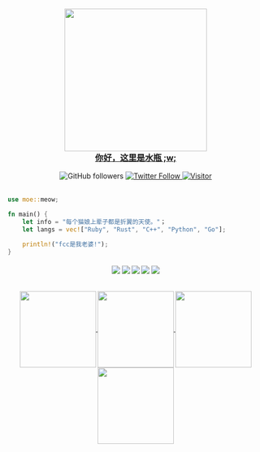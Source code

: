<a href="https://xn--i8s707m.xyz">
    <h3 align="center">
        <img src="https://a.ppy.sh/9037287?1603521014.jpeg" width="280"><br>
        你好，这里是水瓶 ;w;
    </h3>
</a>

<div align="center">
    <a href"https://github.com/fantasyzhjk?tab=followers">
        <img alt="GitHub followers" 
             src="https://img.shields.io/github/followers/fantasyzhjk?colorB=c9cbff&logo=Github&style=for-the-badge" />
    </a>
    <a href="https://twitter.com/fantasyzhjk">
        <img alt="Twitter Follow" 
             src="https://img.shields.io/twitter/follow/fantasyzhjk?colorB=c6aae8&label=Follow&logo=twitter&logoColor=white&style=for-the-badge">
    </a>
    <a href="https://xn--i8s707m.xyz">
        <img alt="Visitor" 
             src="https://visitor_badge.deta.dev/?pageID=fantasyzhjk.fantasyzhjk?labelColor=1e1e28&color=c9cbff&label=Visitors&style=for-the-badge">
    </a>
</div>

<br>

```Rust
use moe::meow;

fn main() {
    let info = "每个猫娘上辈子都是折翼的天使。"；
    let langs = vec!["Ruby", "Rust", "C++", "Python", "Go"];

    println!("fcc是我老婆!");
}
``` 

<h4 align="center">
<img src="https://img.shields.io/badge/-Ruby-CC342D?logo=Ruby&labelColor=CC342D&logoColor=fff&style=for-the-badge">
<img src="https://img.shields.io/badge/-Rust-88471d?logo=Rust&labelColor=88471d&logoColor=fff&style=for-the-badge">
<img src="https://img.shields.io/badge/-C++-888?logo=cplusplus&style=for-the-badge">
<img src="https://img.shields.io/badge/-Python-blue?logo=Python&labelColor=blue&logoColor=fff&style=for-the-badge">
<img src="https://img.shields.io/badge/-Go-00ADD8?logo=Go&labelColor=00ADD8&logoColor=fff&style=for-the-badge">
<br><br>
<p align="center">
  <a href="https://github.com/fantasyzhjk">
    <img align="center"
         height="150em"
         src="https://github-readme-stats.vercel.app/api?username=fantasyzhjk&show_icons=true&include_all_commits=true&count_private=true&theme=apprentice&hide_border=true&bg_color=0D1117" />
  </a>
   
  <a href="https://github.com/fantasyzhjk">
    <img align="center"
         height="150em"
         src="https://github-readme-streak-stats.herokuapp.com/?user=fantasyzhjk&theme=black-ice&hide_border=true&stroke=0000&background=0D1117&ring=e05397&fire=e05397&currStreakLabel=e05397" />
  </a>
  <a href="https://github.com/fantasyzhjk">
    <img align="center"
         height="150em"
         src="https://github-readme-stats.vercel.app/api/top-langs?username=fantasyzhjk&show_icons=true&include_all_commits=true&count_private=true&theme=apprentice&hide_border=true&bg_color=0D1117&layout=compact&hide=html,scss,php"
    />
  </a>
    <a href="https://github.com/fantasyzhjk">
    <img align="center"
         height="150em"
         src="https://activity-graph.herokuapp.com/graph?username=fantasyzhjk&custom_title=My%20Activity%20Graph!&hide_border=true&bg_color=0D1117&line=fff&point=fff&theme=github" />
  </a>
</p>
